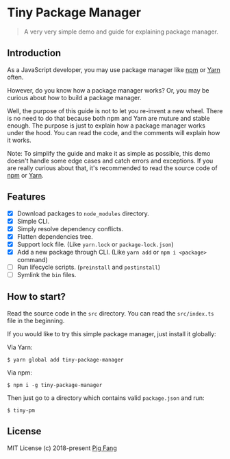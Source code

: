 # Tiny Package Manager

> A very very simple demo and guide for explaining package manager.

## Introduction

As a JavaScript developer, you may use package manager like [npm](https://www.npmjs.com/) or [Yarn](https://yarnpkg.com/)
often.

However, do you know how a package manager works? Or, you may be curious about how to build a package manager.

Well, the purpose of this guide is not to let you re-invent a new wheel.
There is no need to do that because both npm and Yarn are muture and stable enough.
The purpose is just to explain how a package manager works under the hood.
You can read the code, and the comments will explain how it works.

Note: To simplify the guide and make it as simple as possible,
this demo doesn't handle some edge cases and catch errors and exceptions.
If you are really curious about that,
it's recommended to read the source code of [npm](https://github.com/npm/npm) or [Yarn](https://github.com/yarnpkg/yarn).

## Features

- [x] Download packages to `node_modules` directory.
- [x] Simple CLI.
- [x] Simply resolve dependency conflicts.
- [x] Flatten dependencies tree.
- [x] Support lock file. (Like `yarn.lock` or `package-lock.json`)
- [x] Add a new package through CLI. (Like `yarn add` or `npm i <package>` command)
- [ ] Run lifecycle scripts. (`preinstall` and `postinstall`)
- [ ] Symlink the `bin` files.

## How to start?

Read the source code in the `src` directory.
You can read the `src/index.ts` file in the beginning.

If you would like to try this simple package manager,
just install it globally:

Via Yarn:

```
$ yarn global add tiny-package-manager
```

Via npm:

```
$ npm i -g tiny-package-manager
```

Then just go to a directory which contains valid `package.json` and run:

```
$ tiny-pm
```

## License

MIT License (c) 2018-present [Pig Fang](https://gplane.win/)
